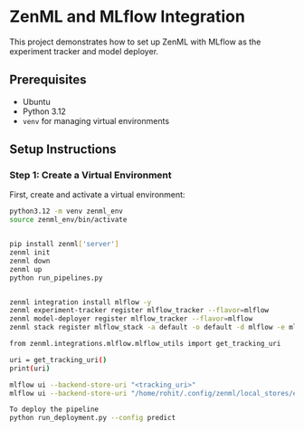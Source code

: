 # ZenML and MLflow Integration

This project demonstrates how to set up ZenML with MLflow as the experiment tracker and model deployer.

## Prerequisites

- Ubuntu
- Python 3.12
- `venv` for managing virtual environments

## Setup Instructions

### Step 1: Create a Virtual Environment

First, create and activate a virtual environment:

```bash
python3.12 -m venv zenml_env
source zenml_env/bin/activate


pip install zenml['server']
zenml init
zenml down
zenml up
python run_pipelines.py


zenml integration install mlflow -y
zenml experiment-tracker register mlflow_tracker --flavor=mlflow
zenml model-deployer register mlflow_tracker --flavor=mlflow
zenml stack register mlflow_stack -a default -o default -d mlflow -e mlflow_tracker --set

from zenml.integrations.mlflow.mlflow_utils import get_tracking_uri

uri = get_tracking_uri()
print(uri)

mlflow ui --backend-store-uri "<tracking_uri>"
mlflow ui --backend-store-uri "/home/rohit/.config/zenml/local_stores/efbcf4eb-1b57-4f7f-ad0c-fcba66eed705/mlruns"

To deploy the pipeline
python run_deployment.py --config predict



